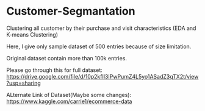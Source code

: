 # Customer-Segmantation

Clustering all customer by their purchase and visit characteristics (EDA and K-means Clustering)

Here, I give only sample dataset of 500 entries because of size limitation.

Original dataset contain more than 100k entries.

Please go through this for full dataset: https://drive.google.com/file/d/10p2kfIl3IPwPumZ4L5yo1ASadZ3qTX2t/view?usp=sharing

ALternate Link of Dataset(Maybe some changes): https://www.kaggle.com/carrie1/ecommerce-data
